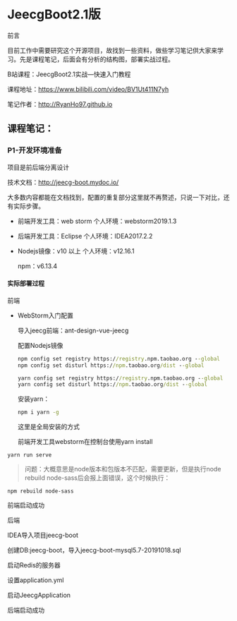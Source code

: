 # JeecgBoot2.1版

前言

目前工作中需要研究这个开源项目，故找到一些资料，做些学习笔记供大家来学习。先是课程笔记，后面会有分析的结构图，部署实战过程。

B站课程：JeecgBoot2.1实战—快速入门教程

课程地址：https://www.bilibili.com/video/BV1Ut411N7yh

笔记作者：http://RyanHo97.github.io

## 课程笔记：

### P1-开发环境准备

项目是前后端分离设计

技术文档：http://jeecg-boot.mydoc.io/

大多数内容都能在文档找到，配置的重复部分这里就不再赘述，只说一下对比，还有实际步骤。

- 前端开发工具：web storm 个人环境：webstorm2019.1.3

- 后端开发工具：Eclipse 个人环境：IDEA2017.2.2

- Nodejs镜像：v10 以上 个人环境：v12.16.1

  npm：v6.13.4

#### 实际部署过程

前端

- WebStorm入门配置

  导入jeecg前端：ant-design-vue-jeecg

  配置Nodejs镜像

  ```cmd
  npm config set registry https://registry.npm.taobao.org --global
  npm config set disturl https://npm.taobao.org/dist --global
  
  yarn config set registry https://registry.npm.taobao.org --global
  yarn config set disturl https://npm.taobao.org/dist --global
  ```

  

  安装yarn：

  ```cmd
  npm i yarn -g
  ```

  这里是全局安装的方式

  前端开发工具webstorm在控制台使用yarn install



```
yarn run serve
```



> 问题：大概意思是node版本和包版本不匹配，需要更新，但是执行node rebuild node-sass后会报上面错误，这个时候执行：

```
npm rebuild node-sass
```



前端启动成功



后端

IDEA导入项目jeecg-boot

创建DB:jeecg-boot，导入jeecg-boot-mysql5.7-20191018.sql

启动Redis的服务器

设置application.yml

启动JeecgApplication



后端启动成功

